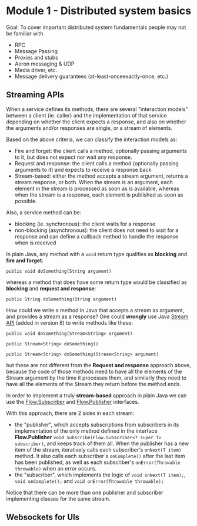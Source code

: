 # Module 1 - Distributed system basics
Goal: To cover important distributed system fundamentals people may not be familiar with.

- RPC
- Message Passing
- Proxies and stubs
- Aeron messaging & UDP
- Media driver, etc.
- Message delivery guarantees (at-least-onceexactly-once, etc.)

## Streaming APIs
When a service defines its methods, there are several "interaction models" between a client (ie. caller) and
the implementation of that service depending on whether the client expects a response, and also on whether the arguments and/or responses are
single, or a stream of elements. 

Based on the above criteria, we can classify the interaction models as:

- Fire and forget: the client calls a method, optionally passing arguments to it, but does not expect nor wait any response. 
- Request and response: the client calls a method (optionally passing arguments to it) and expects to receive a response back
- Stream-based: either the method accepts a stream argument, returns a stream response, or both. 
    When the stream is an argument, each element in the stream is processed as soon as is available, whereas when the stream is a response, each element is published as soon as possible.
    
Also, a service method can be: 
- blocking (ie. synchronous): the client waits for a response 
- non-blocking (asynchronous): the client does not need to wait for a response and can define a callback method to handle the response when is received

In plain Java, any method with a `void` return type qualifies as **blocking** and **fire and forget**:

`public void doSomething(String argument)`

whereas a method that does have some return type would be classified as **blocking** and **request and response**:

`public String doSomething(String argument)`

How could we write a method in Java that accepts a stream as argument, and provides a stream as a response? 
One could **wrongly** use Java [Stream API](https://docs.oracle.com/javase/8/docs/api/java/util/stream/Stream.html) (added in version 8) 
to write methods like these:

`public void doSomething(Stream<String> argument)`

`public Stream<String> doSomething()`

`public Stream<String> doSomething(Stream<String> argument)`

but these are not different from the **Request and response** approach above, because the code of those methods need to have all the elements
of the Stream argument by the time it processes them, and similarly they need to have all the elements of the Stream they return before the method ends.

In order to implement a truly **stream-based** approach in plain Java we can use the [Flow.Subscriber](https://docs.oracle.com/en/java/javase/11/docs/api/java.base/java/util/concurrent/Flow.Subscriber.html) 
and [Flow.Publisher](https://docs.oracle.com/en/java/javase/11/docs/api/java.base/java/util/concurrent/Flow.Publisher.html) 
interfaces. 

With this approach, there are 2 sides in each stream: 
- the "publisher", which accepts subscriptions from subscribers in its implementation of the only method defined in the interface **Flow.Publisher**
    `void subscribe(Flow.Subscriber<? super T> subscriber)`, and keeps track of them all. When the publisher has a new item of the stream, 
    iteratively calls each subscriber's `onNext(T item)` method. It also calls each subscriber's `onComplete()` after the last item has been published,
    as well as each subscriber's `onError(Throwable throwable)` when an error occurs.
- the "subscriber", which implements the logic of `void onNext(T item);`, `void onComplete();` and `void onError(Throwable throwable);`

Notice that there can be more than one publisher and subscriber implementing classes for the same stream.




## Websockets for UIs
